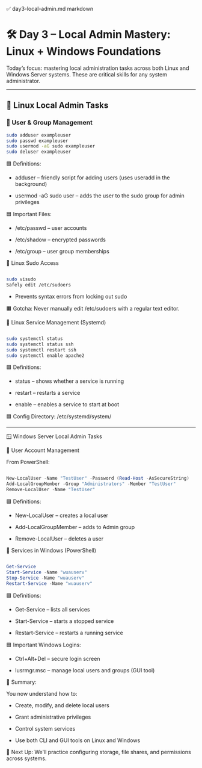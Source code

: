 ✅ day3-local-admin.md
markdown

# 🛠️ Day 3 – Local Admin Mastery: Linux + Windows Foundations

Today’s focus: mastering local administration tasks across both Linux and Windows Server systems. These are critical skills for any system administrator.

---

## 🔹 Linux Local Admin Tasks

### 👥 User & Group Management
```bash
sudo adduser exampleuser
sudo passwd exampleuser
sudo usermod -aG sudo exampleuser
sudo deluser exampleuser
```

🟩 Definitions:

- adduser – friendly script for adding users (uses useradd in the background)

- usermod -aG sudo user – adds the user to the sudo group for admin privileges

🟦 Important Files:

- /etc/passwd – user accounts

- /etc/shadow – encrypted passwords

- /etc/group – user group memberships

🔹 Linux Sudo Access
```bash

sudo visudo
Safely edit /etc/sudoers
```

- Prevents syntax errors from locking out sudo

🟧 Gotcha: Never manually edit /etc/sudoers with a regular text editor.

🔹 Linux Service Management (Systemd)
```bash

sudo systemctl status
sudo systemctl status ssh
sudo systemctl restart ssh
sudo systemctl enable apache2
```

🟩 Definitions:

- status – shows whether a service is running

- restart – restarts a service

- enable – enables a service to start at boot

🟦 Config Directory: /etc/systemd/system/

--- 
🪟 Windows Server Local Admin Tasks

🔐 User Account Management

From PowerShell:

```powershell

New-LocalUser -Name "TestUser" -Password (Read-Host -AsSecureString)
Add-LocalGroupMember -Group "Administrators" -Member "TestUser"
Remove-LocalUser -Name "TestUser"
```

🟩 Definitions:

- New-LocalUser – creates a local user

- Add-LocalGroupMember – adds to Admin group

- Remove-LocalUser – deletes a user

🔄 Services in Windows (PowerShell)

```powershell

Get-Service
Start-Service -Name "wuauserv"
Stop-Service -Name "wuauserv"
Restart-Service -Name "wuauserv"
```

🟩 Definitions:

- Get-Service – lists all services

- Start-Service – starts a stopped service

- Restart-Service – restarts a running service

🟦 Important Windows Logins:

- Ctrl+Alt+Del – secure login screen

- lusrmgr.msc – manage local users and groups (GUI tool)

🧠 Summary:

You now understand how to:

- Create, modify, and delete local users

- Grant administrative privileges

- Control system services

- Use both CLI and GUI tools on Linux and Windows

📘 Next Up: We'll practice configuring storage, file shares, and permissions across systems.

